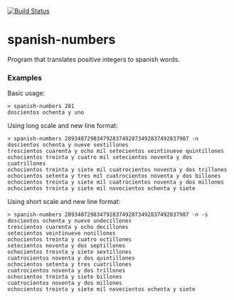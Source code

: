 [![Build Status](https://travis-ci.com/marcio-diaz/spanish-numbers.svg?branch=master)](https://travis-ci.com/marcio-diaz/spanish-numbers)

# spanish-numbers

Program that translates positive integers to spanish words.

### Examples

Basic usage:
```
> spanish-numbers 281
doscientos ochenta y uno
```

Using long scale and new line format:
```
> spanish-numbers 289348729834792837492873492837492837987 -n
doscientos ochenta y nueve sextillones
trescientos cuarenta y ocho mil setecientos veintinueve quintillones
ochocientos treinta y cuatro mil setecientos noventa y dos cuatrillones
ochocientos treinta y siete mil cuatrocientos noventa y dos trillones
ochocientos setenta y tres mil cuatrocientos noventa y dos billones
ochocientos treinta y siete mil cuatrocientos noventa y dos millones
ochocientos treinta y siete mil novecientos ochenta y siete
```
Using short scale and new line format:
```
> spanish-numbers 289348729834792837492873492837492837987 -n -s
doscientos ochenta y nueve undecillones
trescientos cuarenta y ocho decillones
setecientos veintinueve nonillones
ochocientos treinta y cuatro octillones
setecientos noventa y dos septillones
ochocientos treinta y siete sextillones
cuatrocientos noventa y dos quintillones
ochocientos setenta y tres cuatrillones
cuatrocientos noventa y dos trillones
ochocientos treinta y siete billones
cuatrocientos noventa y dos millones
ochocientos treinta y siete mil novecientos ochenta y siete
```
